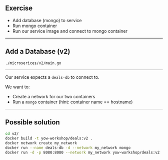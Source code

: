 ## Exercise

- Add database (mongo) to service
- Run mongo container
- Run our service image and connect to mongo container

----

## Add a Database (v2)

`./microserices/v2/main.go`

----

Our service expects a `deals-db` to connect to.

We want to:

* Create a network for our two containers
* Run a `mongo` container (hint: container name == hostname)

----

## Possible solution

```bash
cd v2/
docker build -t yow-workshop/deals:v2 .
docker network create my_network
docker run --name deals-db -d --network my_network mongo
docker run -d -p 8080:8080 --network my_network yow-workshop/deals:v2
```
